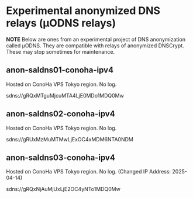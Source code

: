 # Experimental anonymized DNS relays (&mu;ODNS relays)

**NOTE** Below are ones from an experimental project of DNS anonymization called &mu;ODNS. They are compatible with relays of anonymized DNSCrypt. These may stop sometimes for maintenance.

## anon-saldns01-conoha-ipv4

Hosted on ConoHa VPS Tokyo region. No log.

sdns://gRQxMTguMjcuMTA4LjE0MDo1MDQ0Mw

## anon-saldns02-conoha-ipv4

Hosted on ConoHa VPS Tokyo region. No log.

sdns://gRUxMzMuMTMwLjExOC4xMDM6NTA0NDM

## anon-saldns03-conoha-ipv4

Hosted on ConoHa VPS Tokyo region. No log. (Changed IP Address: 2025-04-14)

sdns://gRQxNjAuMjUxLjE2OC4yNTo1MDQ0Mw
